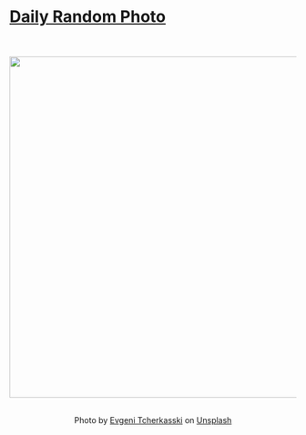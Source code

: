 # [Daily Random Photo](https://www.dailyrandomphoto.com/)

<div align="center">
  <br>
  <br>
  <a href="https://www.dailyrandomphoto.com/p/2025/2025-09-21/"><img src="https://images.unsplash.com/photo-1756370473190-4c41ddbd5e59?crop=entropy&cs=tinysrgb&fit=max&fm=jpg&ixid=M3w3NzUwOHwwfDF8cmFuZG9tfHx8fHx8fHx8MTc1ODQxNTcwN3w&ixlib=rb-4.1.0&q=80&w=1080" width="600px"></a>
  <br>
  <br>
  <p class="has-text-grey">Photo by <a href="https://unsplash.com/@evgenit?utm_source=Daily%20Random%20Photo&amp;utm_medium=referral" target="_blank" rel="noopener noreferrer">Evgeni Tcherkasski</a> on <a href="https://unsplash.com/photos/lighthouse-beam-sweeps-across-the-starry-night-sky-PP5hq8vZH8o?utm_source=Daily%20Random%20Photo&amp;utm_medium=referral" target="_blank" rel="noopener noreferrer">Unsplash</a></p>
</div>
